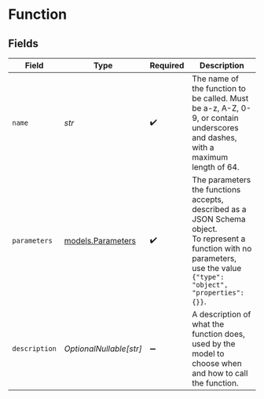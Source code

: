 # Function


## Fields

| Field                                                                                                                                                                       | Type                                                                                                                                                                        | Required                                                                                                                                                                    | Description                                                                                                                                                                 |
| --------------------------------------------------------------------------------------------------------------------------------------------------------------------------- | --------------------------------------------------------------------------------------------------------------------------------------------------------------------------- | --------------------------------------------------------------------------------------------------------------------------------------------------------------------------- | --------------------------------------------------------------------------------------------------------------------------------------------------------------------------- |
| `name`                                                                                                                                                                      | *str*                                                                                                                                                                       | :heavy_check_mark:                                                                                                                                                          | The name of the function to be called. Must be a-z, A-Z, 0-9, or contain underscores and dashes, with a maximum length of 64.                                               |
| `parameters`                                                                                                                                                                | [models.Parameters](../models/parameters.md)                                                                                                                                | :heavy_check_mark:                                                                                                                                                          | The parameters the functions accepts, described as a JSON Schema object.<br/>To represent a function with no parameters, use the value `{"type": "object", "properties": {}}`.<br/> |
| `description`                                                                                                                                                               | *OptionalNullable[str]*                                                                                                                                                     | :heavy_minus_sign:                                                                                                                                                          | A description of what the function does, used by the model to choose when and how to call the function.                                                                     |